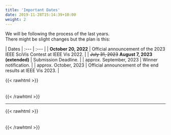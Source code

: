 ```yaml
---
title: 'Important Dates'
date: 2019-11-28T15:14:39+10:00
weight: 2
---
```


We will be following the process of the last years.  
There might be slight changes but the plan is this:

| Dates
| :---        |    :---   |
| **October 20, 2022** |  Official announcement of the 2023 IEEE SciVis Contest at IEEE Vis 2022.  |
| ~~July 31, 2023~~ **August 7, 2023 (extended)** |  Submission Deadline.  |
| approx. September, 2023 |  Winner notification.  |
| approx. October, 2023 | Official announcement of the end results at IEEE Vis 2023. |  

{{< rawhtml >}}
<div style="height:  20px"></div>
{{< /rawhtml >}} 

----------   

{{< rawhtml >}}
<div style="height:  20px"></div>
{{< /rawhtml >}}